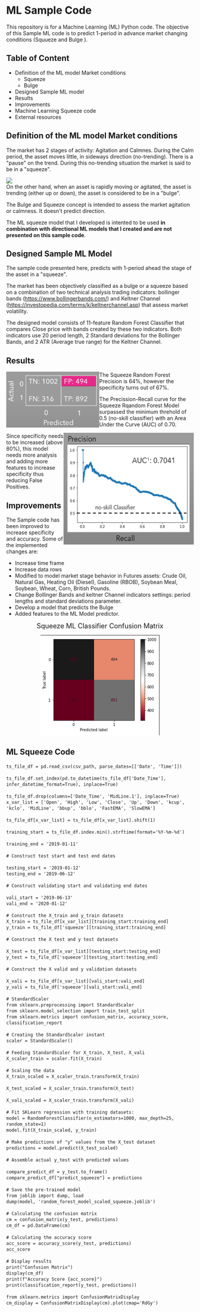 # ML Sample Code

This repository is for a Machine Learning (ML) Python code. The objective of this Sample ML code is to predict 1-period in advance market changing conditions (Squueze and Bulge ).

## Table of Content

* Definition of the ML model Market conditions
    - Squeeze 
    - Bulge
* Designed Sample ML model
* Results
* Improvements
* Machine Learning Squeeze code
* External resources 

## Definition of the ML model Market conditions

The market has 2 stages of activity: Agitation and Calmnes. During the Calm period, the asset moves little, in sideways direction (no-trending). There is a "pause" on the trend. During this no-trending situation the market is said to be in a "squeeze".

<img src=./Images/strategy_and_indicators.gif width="500" align="left" />

On the other hand, when an asset is rapidly moving or agitated, the asset is trending (either up or down), the asset is considered to be in a "bulge".

The Bulge and Squeeze concept is intended to assess the market agitation or calmness. It doesn't predict direction.

The ML squeeze model that I developed is intented to be used **in combination with directional ML models that I created and are not presented on this sample code**. 

## Designed Sample ML Model

The sample code presented here, predicts with 1-period ahead the stage of the asset in a "squeeze". 

The market has been objectively classified as a bulge or a squeeze based on a combination of two technical analysis trading indicators: bollinger bands (https://www.bollingerbands.com/) and Keltner Channel (https://investopedia.com/terms/k/keltnerchannel.asp) that assess market volatility.

The designed model consists of 11-feature Random Forest Classifier that compares Close price with bands created by these two indicators. Both indicators use 20 period length, 2 Standard deviations for the Bollinger Bands, and 2 ATR (Average true range) for the Keltner Channel.

## Results

 <img src="Images/rf_squeeze_cmtable.png" width=250 height=150 align="Left"> The Squeeze Random Forest Precision is 64%, however the specificity turns out of 67%. 

 The Precission-Recall curve for the Squeeze Rqandom Forest Model surpassed the minimum threhold of 0.5 (no-skill classifier) with an Area Under the Curve (AUC) of 0.70. 

 <img src="Images/prec_recal_curve_with_auc_squeeze.png" width=350 height=300, align="Right" >

 Since specificity needs to be increased (above 80%), this model needs more analysis and adding more features to increase specificity thus reducing False Positives.

 ## Improvements

 The Sample code has been improved to increase specificity and accuracy. Some of the implemented changes are:
 * Increase time frame
 * Increase data rows
 * Modified to model market stage behavior in Futures assets: Crude Oil, Natural Gas, Heating Oil (Diesel), Gasoline (RBOB), Soybean Meal, Soybean, Wheat, Corn, British Pounds.
 * Change Bollinger Bands and keltner Channel indicators settings: period lengths and standard deviations parameter.
 * Develop a model that predicts the Bulge 
 * Added features to the ML Model predictor. 

<p style="text-align: center;"> <font size="4"> Squeeze ML Classifier Confusion Matrix </font></p>
</font></p>
<p align="center">
  <img src="Images/cm_squeeze_rf.png" alt="Squeeze ML Model Confusion Matrix"/>
</p>


## ML Squeeze Code

```
ts_file_df = pd.read_csv(csv_path, parse_dates=[['Date', 'Time']])

ts_file_df.set_index(pd.to_datetime(ts_file_df['Date_Time'], infer_datetime_format=True), inplace=True)

ts_file_df.drop(columns=['Date_Time', 'MidLine.1'], inplace=True)
x_var_list = ['Open', 'High', 'Low', 'Close', 'Up', 'Down', 'kcup', 'kclo', 'MidLine', 'bbup', 'bblo', 'FastEMA', 'SlowEMA']

ts_file_df[x_var_list] = ts_file_df[x_var_list].shift(1)

training_start = ts_file_df.index.min().strftime(format='%Y-%m-%d')

training_end = '2019-01-11'

# Construct test start and test end dates

testing_start = '2019-01-12'
testing_end = '2019-06-12'

# Construct validating start and validating end dates

vali_start = '2019-06-13'
vali_end = '2020-01-12'

# Construct the X_train and y_train datasets
X_train = ts_file_df[x_var_list][training_start:training_end]
y_train = ts_file_df['squeeze'][training_start:training_end]

# Construct the X test and y test datasets

X_test = ts_file_df[x_var_list][testing_start:testing_end]
y_test = ts_file_df['squeeze'][testing_start:testing_end]

# Construct the X valid and y validation datasets

X_vali = ts_file_df[x_var_list][vali_start:vali_end]
y_vali = ts_file_df['squeeze'][vali_start:vali_end]

# StandardScaler 
from sklearn.preprocessing import StandardScaler
from sklearn.model_selection import train_test_split
from sklearn.metrics import confusion_matrix, accuracy_score, classification_report

# Creating the StandardScaler instant 
scaler = StandardScaler()

# Feeding StandardScaler for X_train, X_test, X_vali
X_scaler_train = scaler.fit(X_train)

# Scaling the data 
X_train_scaled = X_scaler_train.transform(X_train)

X_test_scaled = X_scaler_train.transform(X_test)

X_vali_scaled = X_scaler_train.transform(X_vali)

# Fit SKLearn regression with training datasets:
model = RandomForestClassifier(n_estimators=1000, max_depth=25, random_state=1)
model.fit(X_train_scaled, y_train)

# Make predictions of "y" values from the X_test dataset
predictions = model.predict(X_test_scaled)

# Assemble actual y_test with predicted values

compare_predict_df = y_test.to_frame()
compare_predict_df["predict_squeeze"] = predictions

# Save the pre-trained model
from joblib import dump, load
dump(model, 'random_forest_model_scaled_squeeze.joblib')

# Calculating the confusion matrix
cm = confusion_matrix(y_test, predictions)
cm_df = pd.DataFrame(cm)

# Calculating the accuracy score
acc_score = accuracy_score(y_test, predictions)
acc_score

# Display results
print("Confusion Matrix")
display(cm_df)
print(f"Accuracy Score {acc_score}")
print(classification_report(y_test, predictions))

from sklearn.metrics import ConfusionMatrixDisplay
cm_display = ConfusionMatrixDisplay(cm).plot(cmap='RdGy')
```



    
